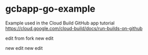 # gcbapp-go-example
Example used in the Cloud Build GitHub app tutorial
https://cloud.google.com/cloud-build/docs/run-builds-on-github

edit from fork
new edit

new edit
new edit

